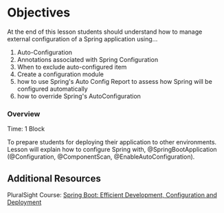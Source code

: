 # Objectives
At the end of this lesson students should understand how to manage external configuration of a Spring application using...
1. Auto-Configuration
1. Annotations associated with Spring Configuration
1. When to exclude auto-configured item
1. Create a configuration module
1. how to use Spring's Auto Config Report to assess how Spring will be configured automatically
1. how to override Spring's AutoConfiguration

### Overview
Time: 1 Block

To prepare students for deploying their application to other environments.  Lesson will explain how to configure Spring with, 
@SpringBootApplication (@Configuration, @ComponentScan, @EnableAutoConfiguration).

## Additional Resources
PluralSight Course: [Spring Boot: Efficient Development, Configuration and Deployment](https://app.pluralsight.com/library/courses/spring-boot-efficient-development-configuration-deployment)
